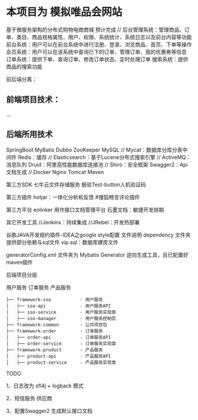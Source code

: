 # 本项目为 模拟唯品会网站

基于微服务架构的分布式购物电商商城
预计完成
// 后台管理系统：管理商品、订单、类目、商品规格属性、用户、权限、系统统计、系统日志以及前台内容等功能
 前台系统：用户可以在前台系统中进行注册、登录、浏览商品、首页、下单等操作
 会员系统：用户可以在该系统中查询已下的订单、管理订单、我的优惠券等信息
 订单系统：提供下单、查询订单、修改订单状态、定时处理订单
 搜索系统：提供商品的搜索功能

前后端分离：

## 前端项目技术：

...

## 后端所用技术
SpringBoot
MyBatis
Dubbo
ZooKeeper
MySQL
// Mycat：数据库分库分表中间件
Redis：缓存
// Elasticsearch：基于Lucene分布式搜索引擎
// ActiveMQ：消息队列
Druid：阿里高性能数据库连接池
// Shiro：安全框架
Swagger2：Api文档生成
// Docker
Nginx
Tomcat
Maven


第三方SDK
七牛云文件存储服务
极验Test-button人机验证码

第三方插件
hotjar：一体化分析和反馈
#搜狐畅言评论插件

第三方平台
eolinker 用作接口文档管理平台
石墨文档：敏捷开发排期

其它开发工具
//Jenkins：持续集成
//JRebel：开发热部署

谷歌JAVA开发规约插件-IDEA之google style配置
文件说明
dependency 文件夹提供部分依赖与sql文件
vip.sql：数据库建库文件


generatorConfig.xml 文件夹为 Mybatis Generator 逆向生成工具，且已配置好maven插件


后端项目分层

用户服务
订单服务
产品服务

```
├── framework-sso           - 用户服务
│   ├── sso-api             - 用户服务API
│   ├── sso-service         - 用户服务实现类
│   ├── sso-manager         - 用户服务控制层
├── framework-common        - 公共项目包
├── framework-order         - 订单服务
│   ├── order-api           - 订单服务API
│   ├── order-service       - 订单服务实现类
├── framework-product       - 产品服务
│   ├── product-api         - 产品服务API
│   ├── product-service     - 产品服务实现类
```

TODO

1、日志改为
sfl4j + logback 模式

2、短信服务
供应商

3、配置Swagger2 生成默认接口文档

